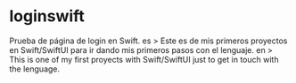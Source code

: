 # loginswift
Prueba de página de login en Swift.
es > Este es de mis primeros proyectos en Swift/SwiftUI para ir dando mis primeros pasos con el lenguaje.
en > This is one of my first proyects with Swift/SwiftUI just to get in touch with the lenguage.
